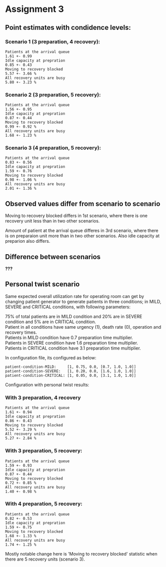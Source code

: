 # Assignment 3

## Point estimates with condidence levels:


### Scenario 1 (3 preparation, 4 recovery):
```
Patients at the arrival queue                                                    1.61 +- 0.99
Idle capacity at prepration                                                      0.85 +- 0.43
Moving to recovery blocked                                                       5.57 +- 3.66 %
All recovery units are busy                                                      5.80 +- 3.23 %
```

### Scenario 2 (3 preparation, 5 recovery):
```
Patients at the arrival queue                                                    1.56 +- 0.95
Idle capacity at prepration                                                      0.87 +- 0.44
Moving to recovery blocked                                                       0.99 +- 0.92 %
All recovery units are busy                                                      1.68 +- 1.23 %
```

### Scenario 3 (4 preparation, 5 recovery):
```
Patients at the arrival queue                                                    0.83 +- 0.56
Idle capacity at prepration                                                      1.59 +- 0.76
Moving to recovery blocked                                                       0.98 +- 1.06 %
All recovery units are busy                                                      2.01 +- 1.36 %
```


## Observed values differ from scenario to scenario

Moving to recovery blocked differs in 1st scenario, where there is one recovery unit less than in two
other scenarios.

Amount of patient at the arrival queue differes in 3rd scenario, where there is on preparaion unit
more than in two other scenarios. Also idle capacity at preparion also differs.



## Difference between scenarios

**???**



## Personal twist scenario

Same expected overall utilization rate for operating room can get by changing patient generator to generate
patients in three conditions; in MILD, SEVERE and CRITICAL conditions, with following parameters:

75% of total patients are in MILD condition and 20% are in SEVERE condition and 5% are in CRITICAL condition.\
Patient in all conditions have same urgency (1), death rate (0),  operation and recovery times.\
Patients in MILD condition have 0.7 preparation time multiplier.\
Patients in SEVERE condition have 1.6 preparation time multiplier.\
Patients in CRITICAL condition have 3.1 preparation time multiplier.

In configuration file, its configured as below:

```
patient-condition-MILD:     [1, 0.75, 0.0, [0.7, 1.0, 1.0]]
patient-condition-SEVERE:   [1, 0.20, 0.0, [1.6, 1.0, 1.0]]
patient-condition-CRITICAL: [1, 0.05, 0.0, [3.1, 1.0, 1.0]]
```


Configuration with personal twist results:

### With 3 preparation, 4 recovery
```
Patients at the arrival queue                                                    1.61 +- 0.94
Idle capacity at prepration                                                      0.86 +- 0.43
Moving to recovery blocked                                                       5.52 +- 3.29 %
All recovery units are busy                                                      5.27 +- 2.84 %
```

### With 3 preparation, 5 recovery:
```
Patients at the arrival queue                                                    1.59 +- 0.93
Idle capacity at prepration                                                      0.87 +- 0.44
Moving to recovery blocked                                                       0.72 +- 0.85 %
All recovery units are busy                                                      1.40 +- 0.98 %
```

### With 4 preparation, 5 recovery:
```
Patients at the arrival queue                                                    0.82 +- 0.53
Idle capacity at prepration                                                      1.59 +- 0.75
Moving to recovery blocked                                                       1.68 +- 1.33 %
All recovery units are busy                                                      1.74 +- 1.25 %
```

Mostly notable change here is 'Moving to recovery blocked' statistic when there are 5 recovery
units (scenario 3).
